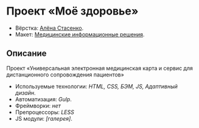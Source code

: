# Проект «Моё здоровье»

* Вёрстка: [Алёна Стасенко](https://github.com/KudriPro).
* Макет: [Медицинские информационные решения](https://www.medsolutions.ru).

## Описание
Проект «Универсальная электронная медицинская карта и сервис для дистанционного сопровождения пациентов»

* Используемые технологии: _HTML, CSS, БЭМ, JS, Адаптивный дизайн_.
* Автоматизация: _Gulp_.
* Фреймворки: _нет_
* Препроцессоры: _LESS_
* JS модули: _[галерея]_.

